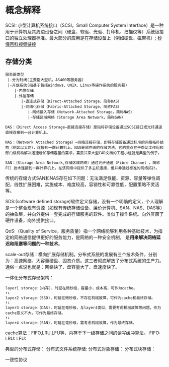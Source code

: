 # 概念解释
SCSI: 小型计算机系统接口（SCSI，Small Computer System Interface）是一种用于计算机及其周边设备之间（硬盘、软驱、光驱、打印机、扫描仪等）系统级接口的独立处理器标准。最大部分的应用是在存储设备上（例如硬盘、磁带机）; [秒懂百科视频链接](blob:https://baike.baidu.com/7aece4e5-4d08-40f5-9915-8e42e351985f)

## 存储分类
```
服务器类型
 |-分为封闭(主要指大型机，AS400等服务器)
 |-开放系统(指基于包括Windows、UNIX、Linux等操作系统的服务器)
    |-内置存储
    |-外挂存储
       |-直连式存储（Direct-Attached Storage，简称DAS）
       |-网络化存储（Fabric-Attached Storage，简称FAS）
          |-网络接入存储（Network-Attached Storage，简称NAS）
          |-存储区域网络（Storage Area Network，简称SAN）

DAS：（Direct Access Storage—直接连接存储）是指将存储设备通过SCSI接口或光纤通道直接连接到一台计算机上。

NAS：（Network Attached Storage）—网络连接存储，即将存储设备通过标准的网络拓扑结构（例如以太网），连接到一群计算机上。NAS是部件级的存储方法，它的重点在于帮助工作组和部门级机构解决迅速增加存储容量的需求。需要共享大型CAD文档的工程小组就是典型的例子。

SAN：（Storage Area Network,存储区域网络）通过光纤通道（Fibre Channel ，简称FC）技术连接到一群计算机上。在该网络中提供了多主机连接，但并非通过标准的网络拓扑。
```
传统的存储方式SAN和NAS存在如下问题：无法满足性能、资源、容量等弹性调配，线性扩展困难，实施成本、难度较高，容错性和可靠性低，配置策略不灵活等。


SDS:(software defined storage)软件定义存储，没有一个明确的定义，个人理解是一个整合现有资源（如现有传统存储设备、廉价计算机、SAN、NAS、DAS等）的抽象层，并向外提供一套完成的存储服务的软件。类似于操作系统。向外屏蔽了硬件设备，向外提供接口。

QoS:（Quality of Service，服务质量）指一个网络能够利用各种基础技术，为指定的网络通信提供更好的服务能力，是网络的一种安全机制， 是**用来解决网络延迟和阻塞等问题的一种技术**。


scale-out存储：横向扩展存储机制。分布式系统的发展有三个技术条件，分别为：高速网络、大容量硬盘、固态介质。这三者彻底解放了分布式系统的生产力。通俗一点说也就是：网络快了、盘容量大了、盘速度快了。

一体化分布式存储架构：
```
layer1 storage:(内存)，时延在微秒级，容量小，成本高，可作为cache。
↑↓
layer2 storage:(SSD)，时延在微秒级，不存在机械故障，可作为cache和最终存储。
↑↓
layer3 storage:(DAS)，时延在毫秒级，与layer4类似，需要考虑机械故障等问题，作为cache意义不大，可作为最终存储。
↑↓
layer4 storage:(SAN)，时延在毫秒级，需考虑机械故障，作为最终存储。
```
cache算法：FIFO,LRU,LFU等，内存于下一级存储之间的读写缓冲算法。
FIFO:
LRU:
LFU:


典型的分布式存储：
分布式文件系统存储:
分布式对象存储：
分布式块存储：


一致性协议


